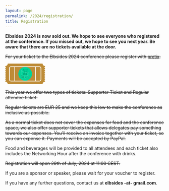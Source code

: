 ```yaml
---
layout: page
permalink: /2024/registration/
title: Registration
---
```


**Elbsides 2024 is now sold out. We hope to see everyone who registered at the conference. If you missed out, we hope to see you next year. Be aware that there are no tickets available at the door.**

~~For your ticket to the Elbsides 2024 conference please register with [pretix](https://pretix.eu/elbsides/elbsides2024/).~~

<img src="/assets/2024/images/elbsides 2024 ticket.png" class="center" width="25%">

~~This year we offer two types of tickets: Supporter Ticket and Regular attendee ticket.~~

~~Regular tickets are EUR 25 and we keep this low to make the conference as inclusive as possible.~~

~~As a normal ticket does not cover the expenses for food and the conference space,
we also offer supporter tickets that allows delegates pay something towards our expenses.
You'll receive an invoice together with your ticket, so you can expense it.
Payments will be accepted by PayPal.~~

Food and beverages will be provided to all attendees and each ticket also includes the
Networking Hour after the conference with drinks.

~~Registration will open 29th of  July, 2024 at 11:00 CEST.~~

If you are a sponsor or speaker, please wait for your voucher to register.

If you have any further questions, contact us at **elbsides -at- gmail.com**.
